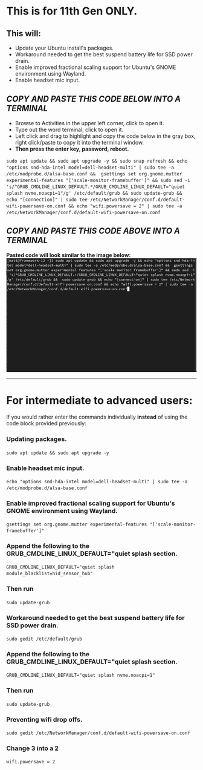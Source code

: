 # This is for 11th Gen ONLY.


## This will:

- Update your Ubuntu install's packages.
- Workaround needed to get the best suspend battery life for SSD power drain.
- Enable improved fractional scaling support for Ubuntu's GNOME environment using Wayland.
- Enable headset mic input.




##  *****COPY AND PASTE THIS CODE BELOW INTO A TERMINAL*****


- Browse to Activities in the upper left corner, click to open it.
- Type out the word terminal, click to open it.
- Left click and drag to highlight and copy the code below in the gray box, right click/paste to copy it into the terminal window.
- **Then press the enter key, password, reboot.**


``
sudo apt update && sudo apt upgrade -y && sudo snap refresh && echo "options snd-hda-intel model=dell-headset-multi" | sudo tee -a /etc/modprobe.d/alsa-base.conf &&  gsettings set org.gnome.mutter experimental-features "['scale-monitor-framebuffer']" && sudo sed -i 's/^GRUB_CMDLINE_LINUX_DEFAULT.*/GRUB_CMDLINE_LINUX_DEFAULT="quiet splash nvme.noacpi=1"/g' /etc/default/grub && sudo update-grub &&  echo "[connection]" | sudo tee /etc/NetworkManager/conf.d/default-wifi-powersave-on.conf && echo "wifi.powersave = 2" | sudo tee -a /etc/NetworkManager/conf.d/default-wifi-powersave-on.conf
``

## *****COPY AND PASTE THIS CODE ABOVE INTO A TERMINAL*****


**Pasted code will look similar to the image below:**
![Example of what pasted code will look like](https://github.com/FrameworkComputer/linux-docs/blob/main/23.-4-term-11thgen.png?raw=true)


-----

# For intermediate to advanced users: 

If you would rather enter the commands individually **instead** of using the code block provided previously:


### Updating packages.
``sudo apt update && sudo apt upgrade -y``

### Enable headset mic input.
``echo "options snd-hda-intel model=dell-headset-multi" | sudo tee -a /etc/modprobe.d/alsa-base.conf``

### Enable improved fractional scaling support for Ubuntu's GNOME environment using Wayland.
``
gsettings set org.gnome.mutter experimental-features "['scale-monitor-framebuffer']"
``

### Append the following to the GRUB_CMDLINE_LINUX_DEFAULT="quiet splash section.
``
GRUB_CMDLINE_LINUX_DEFAULT="quiet splash module_blacklist=hid_sensor_hub"
``

### Then run
``sudo update-grub``

### Workaround needed to get the best suspend battery life for SSD power drain.
``sudo gedit /etc/default/grub``

### Append the following to the GRUB_CMDLINE_LINUX_DEFAULT="quiet splash section.
``
GRUB_CMDLINE_LINUX_DEFAULT="quiet splash nvme.noacpi=1"
``

### Then run
``sudo update-grub``

### Preventing wifi drop offs.
``sudo gedit /etc/NetworkManager/conf.d/default-wifi-powersave-on.conf``

### Change 3 into a 2
``wifi.powersave = 2``
